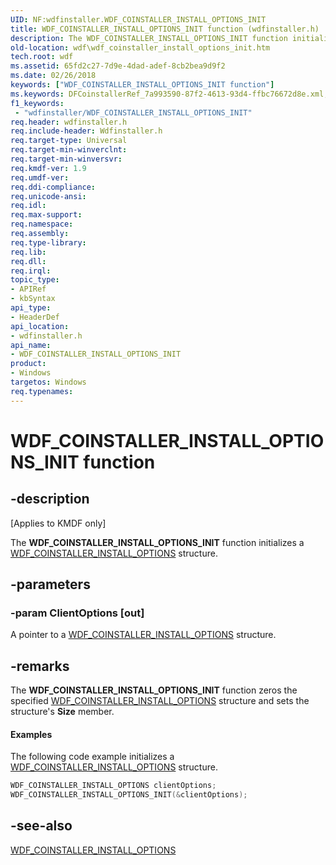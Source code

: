 ```yaml
---
UID: NF:wdfinstaller.WDF_COINSTALLER_INSTALL_OPTIONS_INIT
title: WDF_COINSTALLER_INSTALL_OPTIONS_INIT function (wdfinstaller.h)
description: The WDF_COINSTALLER_INSTALL_OPTIONS_INIT function initializes a WDF_COINSTALLER_INSTALL_OPTIONS structure.
old-location: wdf\wdf_coinstaller_install_options_init.htm
tech.root: wdf
ms.assetid: 65fd2c27-7d9e-4dad-adef-8cb2bea9d9f2
ms.date: 02/26/2018
keywords: ["WDF_COINSTALLER_INSTALL_OPTIONS_INIT function"]
ms.keywords: DFCoinstallerRef_7a993590-87f2-4613-93d4-ffbc76672d8e.xml, WDF_COINSTALLER_INSTALL_OPTIONS_INIT, WDF_COINSTALLER_INSTALL_OPTIONS_INIT function, kmdf.wdf_coinstaller_install_options_init, wdf.wdf_coinstaller_install_options_init, wdfinstaller/WDF_COINSTALLER_INSTALL_OPTIONS_INIT
f1_keywords:
 - "wdfinstaller/WDF_COINSTALLER_INSTALL_OPTIONS_INIT"
req.header: wdfinstaller.h
req.include-header: Wdfinstaller.h
req.target-type: Universal
req.target-min-winverclnt: 
req.target-min-winversvr: 
req.kmdf-ver: 1.9
req.umdf-ver: 
req.ddi-compliance: 
req.unicode-ansi: 
req.idl: 
req.max-support: 
req.namespace: 
req.assembly: 
req.type-library: 
req.lib: 
req.dll: 
req.irql: 
topic_type:
- APIRef
- kbSyntax
api_type:
- HeaderDef
api_location:
- wdfinstaller.h
api_name:
- WDF_COINSTALLER_INSTALL_OPTIONS_INIT
product:
- Windows
targetos: Windows
req.typenames: 
---
```


# WDF_COINSTALLER_INSTALL_OPTIONS_INIT function


## -description


<p class="CCE_Message">[Applies to KMDF only]</p>

The <b>WDF_COINSTALLER_INSTALL_OPTIONS_INIT</b> function initializes a <a href="https://docs.microsoft.com/windows-hardware/drivers/ddi/wdfinstaller/ns-wdfinstaller-_wdf_coinstaller_install_options">WDF_COINSTALLER_INSTALL_OPTIONS</a> structure.


## -parameters




### -param ClientOptions [out]

A pointer to a <a href="https://docs.microsoft.com/windows-hardware/drivers/ddi/wdfinstaller/ns-wdfinstaller-_wdf_coinstaller_install_options">WDF_COINSTALLER_INSTALL_OPTIONS</a> structure.


## -remarks



The <b>WDF_COINSTALLER_INSTALL_OPTIONS_INIT</b> function zeros the specified <a href="https://docs.microsoft.com/windows-hardware/drivers/ddi/wdfinstaller/ns-wdfinstaller-_wdf_coinstaller_install_options">WDF_COINSTALLER_INSTALL_OPTIONS</a> structure and sets the structure's <b>Size</b> member.


#### Examples

The following code example initializes a <a href="https://docs.microsoft.com/windows-hardware/drivers/ddi/wdfinstaller/ns-wdfinstaller-_wdf_coinstaller_install_options">WDF_COINSTALLER_INSTALL_OPTIONS</a> structure.

```cpp
WDF_COINSTALLER_INSTALL_OPTIONS clientOptions;
WDF_COINSTALLER_INSTALL_OPTIONS_INIT(&clientOptions);
```



## -see-also




<a href="https://docs.microsoft.com/windows-hardware/drivers/ddi/wdfinstaller/ns-wdfinstaller-_wdf_coinstaller_install_options">WDF_COINSTALLER_INSTALL_OPTIONS</a>
 

 

